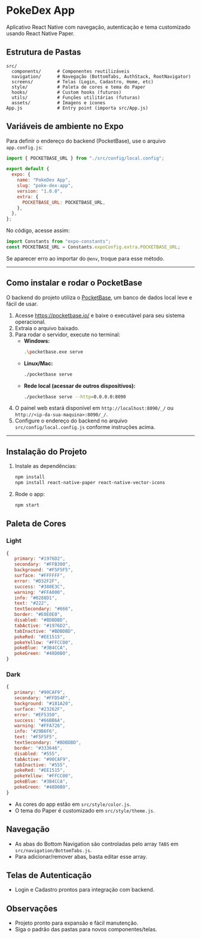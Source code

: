 # PokeDex App

Aplicativo React Native com navegação, autenticação e tema customizado usando React Native Paper.

## Estrutura de Pastas

```
src/
  components/      # Componentes reutilizáveis
  navigation/      # Navegação (BottomTabs, AuthStack, RootNavigator)
  screens/         # Telas (Login, Cadastro, Home, etc)
  style/           # Paleta de cores e tema do Paper
  hooks/           # Custom hooks (futuros)
  utils/           # Funções utilitárias (futuras)
  assets/          # Imagens e ícones
App.js             # Entry point (importa src/App.js)
```


## Variáveis de ambiente no Expo

Para definir o endereço do backend (PocketBase), use o arquivo `app.config.js`:

```js
import { POCKETBASE_URL } from "./src/config/local.config";

export default {
  expo: {
    name: "PokeDex App",
    slug: "poke-dex-app",
    version: "1.0.0",
    extra: {
      POCKETBASE_URL: POCKETBASE_URL,
    },
  },
};
```

No código, acesse assim:

```js
import Constants from "expo-constants";
const POCKETBASE_URL = Constants.expoConfig.extra.POCKETBASE_URL;
```

Se aparecer erro ao importar do `@env`, troque para esse método.

---

## Como instalar e rodar o PocketBase

O backend do projeto utiliza o [PocketBase](https://pocketbase.io/), um banco de dados local leve e fácil de usar.

1. Acesse https://pocketbase.io/ e baixe o executável para seu sistema operacional.
2. Extraia o arquivo baixado.
3. Para rodar o servidor, execute no terminal:
   - **Windows:**
     ```sh
     .\pocketbase.exe serve
     ```
   - **Linux/Mac:**
     ```sh
     ./pocketbase serve
     ```
   - **Rede local (acessar de outros dispositivos):**
     ```sh
     ./pocketbase serve --http=0.0.0.0:8090
     ```
4. O painel web estará disponível em `http://localhost:8090/_/` ou `http://<ip-da-sua-maquina>:8090/_/`.
5. Configure o endereço do backend no arquivo `src/config/local.config.js` conforme instruções acima.

---

## Instalação do Projeto

1. Instale as dependências:
   ```sh
   npm install
   npm install react-native-paper react-native-vector-icons
   ```
2. Rode o app:
   ```sh
   npm start
   ```

## Paleta de Cores

### Light
```js
{
   primary: "#1976D2",
   secondary: "#FFB300",
   background: "#F5F5F5",
   surface: "#FFFFFF",
   error: "#D32F2F",
   success: "#388E3C",
   warning: "#FFA000",
   info: "#0288D1",
   text: "#222",
   textSecondary: "#666",
   border: "#E0E0E0",
   disabled: "#BDBDBD",
   tabActive: "#1976D2",
   tabInactive: "#BDBDBD",
   pokeRed: "#EE1515",
   pokeYellow: "#FFCC00",
   pokeBlue: "#3B4CCA",
   pokeGreen: "#48D0B0",
}
```

### Dark
```js
{
   primary: "#90CAF9",
   secondary: "#FFD54F",
   background: "#181A20",
   surface: "#23262F",
   error: "#EF5350",
   success: "#66BB6A",
   warning: "#FFA726",
   info: "#29B6F6",
   text: "#F5F5F5",
   textSecondary: "#BDBDBD",
   border: "#333646",
   disabled: "#555",
   tabActive: "#90CAF9",
   tabInactive: "#555",
   pokeRed: "#EE1515",
   pokeYellow: "#FFCC00",
   pokeBlue: "#3B4CCA",
   pokeGreen: "#48D0B0",
}
```

- As cores do app estão em `src/style/color.js`.
- O tema do Paper é customizado em `src/style/theme.js`.

## Navegação
- As abas do Bottom Navigation são controladas pelo array `TABS` em `src/navigation/BottomTabs.js`.
- Para adicionar/remover abas, basta editar esse array.

## Telas de Autenticação
- Login e Cadastro prontos para integração com backend.

## Observações
- Projeto pronto para expansão e fácil manutenção.
- Siga o padrão das pastas para novos componentes/telas.
